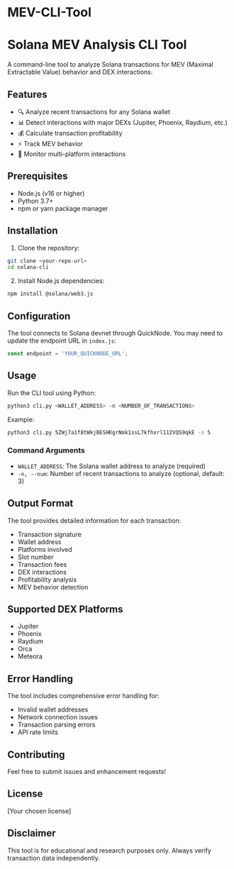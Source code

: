 # MEV-CLI-Tool
# Solana MEV Analysis CLI Tool

A command-line tool to analyze Solana transactions for MEV (Maximal Extractable Value) behavior and DEX interactions.

## Features

- 🔍 Analyze recent transactions for any Solana wallet
- 📊 Detect interactions with major DEXs (Jupiter, Phoenix, Raydium, etc.)
- 💰 Calculate transaction profitability
- ⚡ Track MEV behavior
- 🔄 Monitor multi-platform interactions

## Prerequisites

- Node.js (v16 or higher)
- Python 3.7+
- npm or yarn package manager

## Installation

1. Clone the repository:
```bash
git clone <your-repo-url>
cd solana-cli
```

2. Install Node.js dependencies:
```bash
npm install @solana/web3.js
```

## Configuration

The tool connects to Solana devnet through QuickNode. You may need to update the endpoint URL in `index.js`:

```javascript
const endpoint = 'YOUR_QUICKNODE_URL';
```

## Usage

Run the CLI tool using Python:

```bash
python3 cli.py <WALLET_ADDRESS> -n <NUMBER_OF_TRANSACTIONS>
```

Example:
```bash
python3 cli.py 5ZWj7a1f8tWkjBESHKgrNmk1ssL7kfhxrl112VQS9qkE -n 5
```

### Command Arguments

- `WALLET_ADDRESS`: The Solana wallet address to analyze (required)
- `-n, --num`: Number of recent transactions to analyze (optional, default: 3)

## Output Format

The tool provides detailed information for each transaction:
- Transaction signature
- Wallet address
- Platforms involved
- Slot number
- Transaction fees
- DEX interactions
- Profitability analysis
- MEV behavior detection

## Supported DEX Platforms

- Jupiter
- Phoenix
- Raydium
- Orca
- Meteora

## Error Handling

The tool includes comprehensive error handling for:
- Invalid wallet addresses
- Network connection issues
- Transaction parsing errors
- API rate limits

## Contributing

Feel free to submit issues and enhancement requests!

## License

[Your chosen license]

## Disclaimer

This tool is for educational and research purposes only. Always verify transaction data independently.